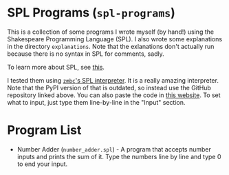 # SPL Programs (`spl-programs`)
This is a collection of some programs I wrote myself (by hand!) using the Shakespeare Programming Language (SPL).
I also wrote some explanations in the directory `explanations`. Note that the exlanations don't actually run because there is no syntax in SPL for comments, sadly.

To learn more about SPL, see [this](https://web.archive.org/web/20220721085340/http://shakespearelang.sourceforge.net/report/shakespeare/shakespeare.html#SECTION000110000000000000000).

I tested them using [`zmbc`'s SPL interpreter](https://github.com/zmbc/shakespearelang). It is a really amazing interpreter. Note that the PyPI version of that is outdated, so instead use the GitHub repository linked above. You can also paste the code in [this website](https://tio.run/##pVbLjts2FN3zK5jVbKbqfnZTIEDSTYpMgiAIZkGJVxZhPhQ@xlV/fnpIUbLssZ0C9caixPs45557yTDq19cvA/GPthfGpcA/kNaOf3NeS/6XdzsvTMPYZ2fI3XPBJ5fsjhth@UHFAS88GeH3otXERxEV2Y4a9mfSimLer9WeDipQNTy4bOr6rRlCZJtP40BaiftTn7OBSd3AleVShTFFmmN/EEZTbNj8f88jYPRaxEiefI7xaCX5QBbgQtJRIf7j709Aw/iF32MX@ceH6vUuIFw2ClxYubidmsumTx1ZysaZSbUGQwqFN1j9eG9hX50Xl@XLM6vZPzD@3SWup2wXYhoVggog8ppC4K3CW4PKTHwQuv8N@CNJ3rmD8PLdbCs8cREWYzxlPqTqe9CBovCW4oFAhoALKwPCc69Aa@vFCzGOUK4kFocpkO7f8aeRxD7XzXOjLMKcxClmS5iQTEZb9iJtVD1GFA@5ILyEeUgB/zKFODHuIC3vgMACgRwVIbscWSBHkaLqk4YX5TnQGY4sOsqvQrJ2yqEM@bvAuBRTs81oIKGR/A3om1TxyHjA20ghQnBSln8X5lTMVOkvq4zrv3Ay10NPF2jJ5pXebWpsU5ZcZKN2Q5z46F2SfA8xSGcqN4ODk@Y8g6zIt0n9eP@3iqvEbki2anb0QoUq2bl3j5qd11ulfhkK5Fjklik8w7t5LCkUAIMKM4RlBehadHveibjwmqt3gmCNfQvCBQx1lhxB1BcbFKcwjsK7rp4jlgLwZ0LVWY6G2qRdnmN51yrXiGXzFthJWO1e6CgXVF0mTKHiUgsPnz55AVfuYBdZCiP@AUqwhw5ypowHMq13CsMOPTamjUxuxM1MvY2bl61OuRc6TQCIh7VLwh7Nu@KfCywyEcp70lWmh0FhQFexXqOYXeN4Lvh2DjUXtUHJxqWoZfdc1udbsx06@YMGtW7GjG8hwF/N9GPZ5@Tucp/bF5wsOO6cPWrsfONzPTYf3nToydg6OO8VyV/MDHaJLcghGKExGo1zOBEHYUKsMwvfrDsdGGwhcM5vzev7p6@f508nA16UnGauTr7MMed82dU5W/pj0dTl5OsxMTpbhVUYynNwwPjHWYc7g1wV16WW1lMmgLXFAVuPkeZ/zsKN/Kq4rlb7OFFWNrdq3zm3lvRncvliFK9NkrWTMq@M9ylDE1ZhWZtKE3XDJXA1i7PguCbtcNRuWvxWCgeFqlwrpciHNziOrp7RuL25PIBwz@mpy7eQVqusujrE2Tn5uVWfX1//BQ). To set what to input, just type them line-by-line in the "Input" section.

# Program List
* Number Adder (`number_adder.spl`) - A program that accepts number inputs and prints the sum of it. Type the numbers line by line and type 0 to end your input.
